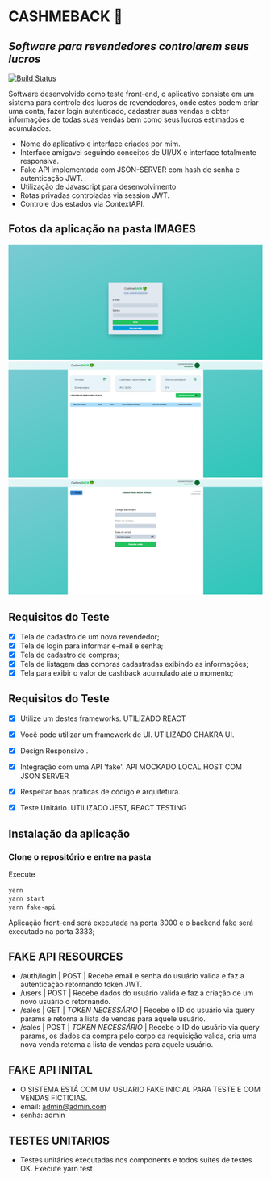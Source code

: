 # CASHMEBACK 🤑
## _Software para revendedores controlarem seus lucros_

[![Build Status](https://travis-ci.org/joemccann/dillinger.svg?branch=master)](https://travis-ci.org/joemccann/dillinger)

Software desenvolvido como teste front-end, o aplicativo consiste em um sistema para controle dos lucros de revendedores, onde estes podem criar uma conta, fazer login autenticado, cadastrar suas vendas e obter informações de todas suas vendas bem como seus lucros estimados e acumulados.

- Nome do aplicativo e interface criados por mim.
- Interface amigavel seguindo conceitos de UI/UX e interface totalmente responsiva.
- Fake API implementada com JSON-SERVER com hash de senha e autenticação JWT.
- Utilização de Javascript para desenvolvimento
- Rotas privadas controladas via session JWT.
- Controle dos estados via ContextAPI.

## Fotos da aplicação na pasta IMAGES

![](/images/img1.PNG)
![](/images/img3.PNG)
![](/images/img4.PNG)

## Requisitos do Teste

- [x] Tela de cadastro de um novo revendedor;
- [x] Tela de login para informar e-mail e senha;
- [x] Tela de cadastro de compras; 
- [x] Tela de listagem das compras cadastradas exibindo as informações; 
- [x] Tela para exibir o valor de cashback acumulado até o momento; 

## Requisitos do Teste

- [x] Utilize um destes frameworks. UTILIZADO REACT 
- [x] Você pode utilizar um framework de UI. UTILIZADO CHAKRA UI.
- [x] Design Responsivo .
- [x] Integração com uma API 'fake'. API MOCKADO LOCAL HOST COM JSON SERVER
- [x] Respeitar boas práticas de código e arquitetura.
- [x] Teste Unitário. UTILIZADO JEST, REACT TESTING


## Instalação da aplicação
### Clone o repositório e entre na pasta
Execute
```sh
yarn 
yarn start
yarn fake-api
```
 Aplicação front-end será executada na porta 3000 e o backend fake será executado na porta 3333;

## FAKE API RESOURCES
- /auth/login | POST | Recebe email e senha do usuário valida e faz a autenticação retornando token JWT.
- /users | POST | Recebe dados do usuário valida e faz a criação de um novo usuário o retornando.
- /sales | GET | *TOKEN NECESSÁRIO* | Recebe o ID do usuário via query params e retorna a lista de vendas para aquele usuário. 
- /sales | POST | *TOKEN NECESSÁRIO* | Recebe o ID do usuário via query params, os dados da compra pelo corpo da requisição valida, cria uma nova venda retorna a lista de vendas para aquele usuário. 

## FAKE API INITAL 
- O SISTEMA ESTÁ COM UM USUARIO FAKE INICIAL PARA TESTE E COM VENDAS FICTICIAS. 
- email: admin@admin.com
- senha: admin

## TESTES UNITARIOS
- Testes unitários executadas nos components e todos suites de testes OK.
    Execute yarn test